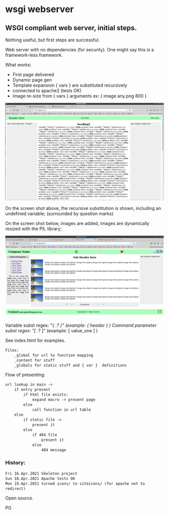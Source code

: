 # wsgi webserver

## WSGI compliant web server, initial steps.

 Nothing useful, but first steps are successful.

 Web server with no dependencies (for security). One might say this is a framework-less framework.

 What works:

   * First page delivered
   * Dynamic page gen
   * Template expansion { vars } are substituted recursively
   * connected to apache2 (tests OK)
   * image re-size from { vars } arguments ex: { image any.png 800 }

 ![screen shot for template](initial.png)

 On the screen shot above, the recursive substitution is shown, including
 an undefined variable; (surrounded by question marks)

 On the screen shot below, images are added, images are dynamically resized with the PIL
 library;

  ![screen shot of image processing](next_step.png)

  Variable subst regex: "{ .*? }"  (example: { header } )
  Command parameter subst regex: "\[ .*? \]"  (example: [ value_one ] )

  See index.html for examples.

    Files:
        _global for url to function mapping
        _content for stuff
        _globals for static stuff and { var }  definitions

 Flow of presenting:

    url lookup in main ->
        if entry present
            if html file exists:
                expand macro -> present page
            else
                call function in url table
        else
            if static file ->
                present it
            else
                if 404 file
                    present it
                else
                    404 message

### History:

    Fri 16.Apr.2021 Skeleton project
    Sun 18.Apr.2021 Apache tests OK
    Mon 19.Apr.2021 turned icons/ to siteicons/ (for apache not to redirect)

 Open source.

 PG